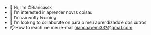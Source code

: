 - 👋 Hi, I’m @Biancassk
- 👀 I’m interested in aprender novas coisas
- 🌱 I’m currently learning 
- 💞️ I’m looking to collaborate on para o meu aprendizado e dos outros
- 📫 How to reach me meu e-mail:biancaakemi332@gmail.com

<!---
Biancassk/Biancassk is a ✨ special ✨ repository because its `README.md` (this file) appears on your GitHub profile.
You can click the Preview link to take a look at your changes.
--->
